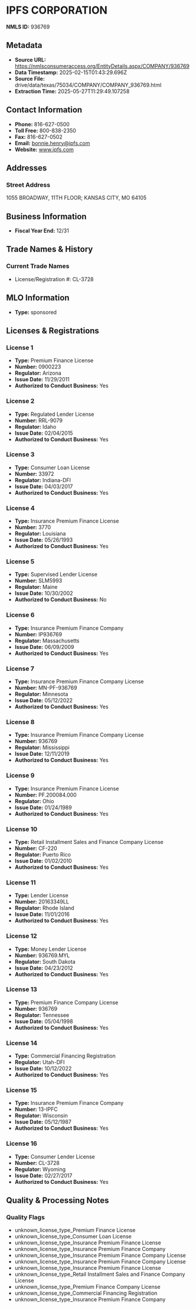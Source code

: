 # IPFS CORPORATION

**NMLS ID:** 936769

## Metadata
- **Source URL:** https://nmlsconsumeraccess.org/EntityDetails.aspx/COMPANY/936769
- **Data Timestamp:** 2025-02-15T01:43:29.696Z
- **Source File:** drive/data/texas/75034/COMPANY/COMPANY_936769.html
- **Extraction Time:** 2025-05-27T11:29:49.107258

## Contact Information
- **Phone:** 816-627-0500
- **Toll Free:** 800-838-2350
- **Fax:** 816-627-0502
- **Email:** bonnie.henry@ipfs.com
- **Website:** www.ipfs.com

## Addresses
### Street Address
1055 BROADWAY, 11TH FLOOR; KANSAS CITY, MO 64105

## Business Information
- **Fiscal Year End:** 12/31

## Trade Names & History
### Current Trade Names
- License/Registration #: CL-3728

## MLO Information
- **Type:** sponsored

## Licenses & Registrations

### License 1
- **Type:** Premium Finance License
- **Number:** 0900223
- **Regulator:** Arizona
- **Issue Date:** 11/29/2011
- **Authorized to Conduct Business:** Yes

### License 2
- **Type:** Regulated Lender License
- **Number:** RRL-9079
- **Regulator:** Idaho
- **Issue Date:** 02/04/2015
- **Authorized to Conduct Business:** Yes

### License 3
- **Type:** Consumer Loan License
- **Number:** 33972
- **Regulator:** Indiana-DFI
- **Issue Date:** 04/03/2017
- **Authorized to Conduct Business:** Yes

### License 4
- **Type:** Insurance Premium Finance License
- **Number:** 3770
- **Regulator:** Louisiana
- **Issue Date:** 05/26/1993
- **Authorized to Conduct Business:** Yes

### License 5
- **Type:** Supervised Lender License
- **Number:** SLM5993
- **Regulator:** Maine
- **Issue Date:** 10/30/2002
- **Authorized to Conduct Business:** No

### License 6
- **Type:** Insurance Premium Finance Company
- **Number:** IP936769
- **Regulator:** Massachusetts
- **Issue Date:** 06/09/2009
- **Authorized to Conduct Business:** Yes

### License 7
- **Type:** Insurance Premium Finance Company License
- **Number:** MN-PF-936769
- **Regulator:** Minnesota
- **Issue Date:** 05/12/2022
- **Authorized to Conduct Business:** Yes

### License 8
- **Type:** Insurance Premium Finance Company License
- **Number:** 936769
- **Regulator:** Mississippi
- **Issue Date:** 12/11/2019
- **Authorized to Conduct Business:** Yes

### License 9
- **Type:** Insurance Premium Finance License
- **Number:** PF.200084.000
- **Regulator:** Ohio
- **Issue Date:** 01/24/1989
- **Authorized to Conduct Business:** Yes

### License 10
- **Type:** Retail Installment Sales and Finance Company License
- **Number:** CF-220
- **Regulator:** Puerto Rico
- **Issue Date:** 01/02/2010
- **Authorized to Conduct Business:** Yes

### License 11
- **Type:** Lender License
- **Number:** 20163349LL
- **Regulator:** Rhode Island
- **Issue Date:** 11/01/2016
- **Authorized to Conduct Business:** Yes

### License 12
- **Type:** Money Lender License
- **Number:** 936769.MYL
- **Regulator:** South Dakota
- **Issue Date:** 04/23/2012
- **Authorized to Conduct Business:** Yes

### License 13
- **Type:** Premium Finance Company License
- **Number:** 936769
- **Regulator:** Tennessee
- **Issue Date:** 05/04/1998
- **Authorized to Conduct Business:** Yes

### License 14
- **Type:** Commercial Financing Registration
- **Regulator:** Utah-DFI
- **Issue Date:** 10/12/2022
- **Authorized to Conduct Business:** Yes

### License 15
- **Type:** Insurance Premium Finance Company
- **Number:** 13-IPFC
- **Regulator:** Wisconsin
- **Issue Date:** 05/12/1987
- **Authorized to Conduct Business:** Yes

### License 16
- **Type:** Consumer Lender License
- **Number:** CL-3728
- **Regulator:** Wyoming
- **Issue Date:** 02/27/2017
- **Authorized to Conduct Business:** Yes

## Quality & Processing Notes
### Quality Flags
- unknown_license_type_Premium Finance License
- unknown_license_type_Consumer Loan License
- unknown_license_type_Insurance Premium Finance License
- unknown_license_type_Insurance Premium Finance Company
- unknown_license_type_Insurance Premium Finance Company License
- unknown_license_type_Insurance Premium Finance Company License
- unknown_license_type_Insurance Premium Finance License
- unknown_license_type_Retail Installment Sales and Finance Company License
- unknown_license_type_Premium Finance Company License
- unknown_license_type_Commercial Financing Registration
- unknown_license_type_Insurance Premium Finance Company
